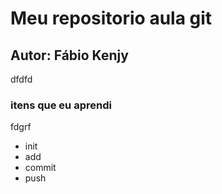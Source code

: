 # Meu repositorio aula git
## Autor: Fábio Kenjy

dfdfd
<h3> itens que eu aprendi </h3>
fdgrf
<ul>
    <li>init</li>
    <li>add</li>
    <li>commit</li>
    <li>push</li>    
<ul>
